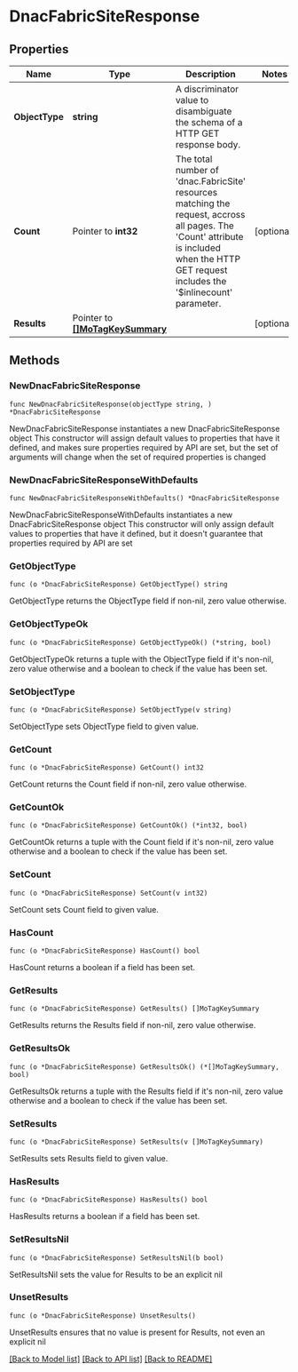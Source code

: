# DnacFabricSiteResponse

## Properties

Name | Type | Description | Notes
------------ | ------------- | ------------- | -------------
**ObjectType** | **string** | A discriminator value to disambiguate the schema of a HTTP GET response body. | 
**Count** | Pointer to **int32** | The total number of &#39;dnac.FabricSite&#39; resources matching the request, accross all pages. The &#39;Count&#39; attribute is included when the HTTP GET request includes the &#39;$inlinecount&#39; parameter. | [optional] 
**Results** | Pointer to [**[]MoTagKeySummary**](MoTagKeySummary.md) |  | [optional] 

## Methods

### NewDnacFabricSiteResponse

`func NewDnacFabricSiteResponse(objectType string, ) *DnacFabricSiteResponse`

NewDnacFabricSiteResponse instantiates a new DnacFabricSiteResponse object
This constructor will assign default values to properties that have it defined,
and makes sure properties required by API are set, but the set of arguments
will change when the set of required properties is changed

### NewDnacFabricSiteResponseWithDefaults

`func NewDnacFabricSiteResponseWithDefaults() *DnacFabricSiteResponse`

NewDnacFabricSiteResponseWithDefaults instantiates a new DnacFabricSiteResponse object
This constructor will only assign default values to properties that have it defined,
but it doesn't guarantee that properties required by API are set

### GetObjectType

`func (o *DnacFabricSiteResponse) GetObjectType() string`

GetObjectType returns the ObjectType field if non-nil, zero value otherwise.

### GetObjectTypeOk

`func (o *DnacFabricSiteResponse) GetObjectTypeOk() (*string, bool)`

GetObjectTypeOk returns a tuple with the ObjectType field if it's non-nil, zero value otherwise
and a boolean to check if the value has been set.

### SetObjectType

`func (o *DnacFabricSiteResponse) SetObjectType(v string)`

SetObjectType sets ObjectType field to given value.


### GetCount

`func (o *DnacFabricSiteResponse) GetCount() int32`

GetCount returns the Count field if non-nil, zero value otherwise.

### GetCountOk

`func (o *DnacFabricSiteResponse) GetCountOk() (*int32, bool)`

GetCountOk returns a tuple with the Count field if it's non-nil, zero value otherwise
and a boolean to check if the value has been set.

### SetCount

`func (o *DnacFabricSiteResponse) SetCount(v int32)`

SetCount sets Count field to given value.

### HasCount

`func (o *DnacFabricSiteResponse) HasCount() bool`

HasCount returns a boolean if a field has been set.

### GetResults

`func (o *DnacFabricSiteResponse) GetResults() []MoTagKeySummary`

GetResults returns the Results field if non-nil, zero value otherwise.

### GetResultsOk

`func (o *DnacFabricSiteResponse) GetResultsOk() (*[]MoTagKeySummary, bool)`

GetResultsOk returns a tuple with the Results field if it's non-nil, zero value otherwise
and a boolean to check if the value has been set.

### SetResults

`func (o *DnacFabricSiteResponse) SetResults(v []MoTagKeySummary)`

SetResults sets Results field to given value.

### HasResults

`func (o *DnacFabricSiteResponse) HasResults() bool`

HasResults returns a boolean if a field has been set.

### SetResultsNil

`func (o *DnacFabricSiteResponse) SetResultsNil(b bool)`

 SetResultsNil sets the value for Results to be an explicit nil

### UnsetResults
`func (o *DnacFabricSiteResponse) UnsetResults()`

UnsetResults ensures that no value is present for Results, not even an explicit nil

[[Back to Model list]](../README.md#documentation-for-models) [[Back to API list]](../README.md#documentation-for-api-endpoints) [[Back to README]](../README.md)


